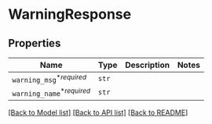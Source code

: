 # WarningResponse



## Properties

| Name | Type | Description | Notes |
| ---- | ---- | ----------- | ----- |
| `warning_msg`<sup>*_required_</sup> | ```str``` |    |  |
| `warning_name`<sup>*_required_</sup> | ```str``` |    |  |


[[Back to Model list]](../README.md#documentation-for-models) [[Back to API list]](../README.md#documentation-for-api-endpoints) [[Back to README]](../README.md)


